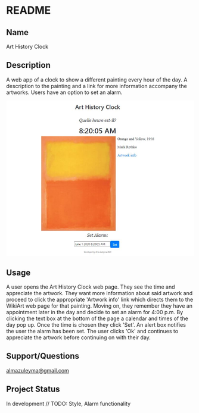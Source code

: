 # README
## Name
Art History Clock

## Description
A web app of a clock to show a different painting every hour of the day. A description to the painting and a link for more information 
accompany the artworks. Users have an option to set an alarm.

![Screenshot](public/images/screenshot.JPG)

## Usage
A user opens the Art History Clock web page. They see the time and appreciate the artwork. They want more information about said
artwork and proceed to click the appropriate 'Artwork info' link which directs them to the WikiArt web page for that painting. 
Moving on, they remember they have an appointment later in the day and decide to set an alarm for 4:00 p.m. By clicking the text 
box at the bottom of the page a calendar and times of the day pop up. Once the time is chosen they click 'Set'. An alert box notifies
the user the alarm has been set. The user clicks 'Ok' and continues to appreciate the artwork before continuing on with their day.

## Support/Questions
almazuleyma@gmail.com

## Project Status
In development // TODO: Style, Alarm functionality
